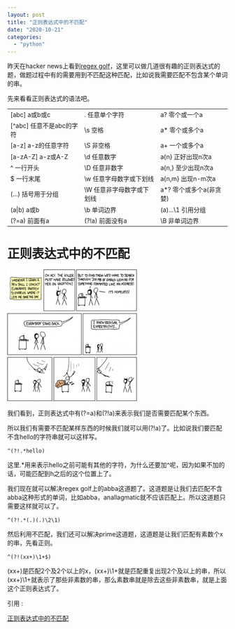 ```yaml
---
layout: post
title: "正则表达式中的不匹配"
date: "2020-10-21"
categories: 
  - "python"
---
```


昨天在hacker news上看到[regex golf](http://regex.alf.nu/)，这里可以做几道很有趣的正则表达式的题，做题过程中有的需要用到不匹配这种匹配，比如说我需要匹配不包含某个单词的串。

先来看看正则表达式的语法吧。

<table><tbody><tr><td>[abc]&nbsp;a或b或c</td><td>.&nbsp;任意单个字符</td><td>a?&nbsp;零个或一个a</td></tr><tr><td>[^abc]&nbsp;任意不是abc的字符</td><td>\s&nbsp;空格</td><td>a*&nbsp;零个或多个a</td></tr><tr><td>[a-z]&nbsp;a-z的任意字符</td><td>\S&nbsp;非空格</td><td>a+&nbsp;一个或多个a</td></tr><tr><td>[a-zA-Z]&nbsp;a-z或A-Z</td><td>\d&nbsp;任意数字</td><td>a{n}&nbsp;正好出现n次a</td></tr><tr><td>^&nbsp;一行开头</td><td>\D&nbsp;任意非数字</td><td>a{n,}&nbsp;至少出现n次a</td></tr><tr><td>$&nbsp;一行末尾</td><td>\w&nbsp;任意字母数字或下划线</td><td>a{n,m}&nbsp;出现n-m次a</td></tr><tr><td>(...)&nbsp;括号用于分组</td><td>\W&nbsp;任意非字母数字或下划线</td><td>a*?&nbsp;零个或多个a(非贪婪)</td></tr><tr><td>(a|b)&nbsp;a或b</td><td>\b&nbsp;单词边界</td><td>(a)...\1&nbsp;引用分组</td></tr><tr><td>(?=a)&nbsp;前面有a</td><td>(?!a)&nbsp;前面没有a</td><td>\B&nbsp;非单词边界</td></tr></tbody></table>

# 正则表达式中的不匹配

[![regular_expressions](/assets/image/default/regular_expressions-296x300.png)](http://www.isnowfy.com/wp-content/uploads/2013/12/regular_expressions.png)

我们看到，正则表达式中有(?=a)和(?!a)来表示我们是否需要匹配某个东西。

所以我们有需要不匹配某样东西的时候我们就可以用(?!a)了。比如说我们要匹配不含hello的字符串就可以这样写。

```
^(?!.*hello)
```

这里.\*用来表示hello之前可能有其他的字符，为什么还要加^呢，因为如果不加的话，可能匹配到h之后的这个位置上了。

我们现在就可以解决regex golf上的abba这道题了。这道题是让我们去匹配不含abba这种形式的单词，比如abba，anallagmatic就不应该匹配上。所以这道题只需要这样就可以了。

```
^(?!.*(.)(.)\2\1)
```

然后利用不匹配，我们还可以解决prime这道题，这道题是让我们匹配有素数个x的串，先看正则。

```
^(?!(xx+)\1+$)
```

(xx+)是匹配2个及2个以上的x，(xx+)\\1+就是匹配重复出现2个及以上的串，所以(xx+)\\1+就表示了那些非素数的串，那么素数串就是除去这些非素数串，就是上面这个正则表达式了。

引用 :

[正则表达式中的不匹配](http://www.isnowfy.com/regular-expression-negative/)
